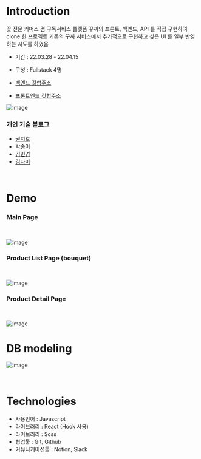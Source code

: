 # Introduction

꽃 전문 커머스 겸 구독서비스 플랫폼 꾸까의 프론트, 백엔드, API 를 직접 구현하여 clone 한 프로젝트 
기존의 꾸까 서비스에서 추가적으로 구현하고 싶은 UI 를 일부 반영하는 시도를 하였음

- 기간 : 22.03.28 - 22.04.15
- 구성 : Fullstack 4명 

- [백엔드 깃헙주소](https://github.com/wecode-bootcamp-korea/justcode-4-1st-kukukkakka-back)
- [프론트엔드 깃헙주소](https://github.com/wecode-bootcamp-korea/justcode-4-1st-kukukkakka-front)

![image](https://user-images.githubusercontent.com/98023289/162653197-73f5d1d0-6a89-4126-902e-3cba63a5f115.png)

### 개인 기술 블로그
- [권지호](https://xxziiko.tistory.com/) 
- [박송이](https://velog.io/@songyi7091)
- [김민경](https://velog.io/@alicia-mkkim)
- [김다미](https://velog.io/@damdaridam)

</br>

# Demo

### Main Page

</br>

![image](https://user-images.githubusercontent.com/98023289/162682327-f8b9d8ca-a9cb-480b-b8fe-a3ef9eff8080.png)


### Product List Page (bouquet)

</br>

![image](https://user-images.githubusercontent.com/98023289/162682402-dec47838-4d28-4001-beeb-d9bbac90a75f.png)

### Product Detail Page

</br>

![image](https://user-images.githubusercontent.com/98023289/162682550-93680c18-f4a2-4706-ac4b-7b8b01c618b3.png)


# DB modeling

![image](https://user-images.githubusercontent.com/98023289/162653302-f013fd10-11ef-4d24-b980-5baf15c8c4f9.png)

</br>

# Technologies
- 사용언어 : Javascript
- 라이브러리 : React (Hook 사용)
- 라이브러리 : Scss
- 협업툴 : Git, Github
- 커뮤니케이션툴 : Notion, Slack
